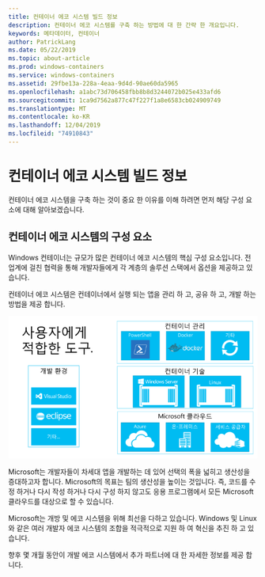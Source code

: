 ```yaml
---
title: 컨테이너 에코 시스템 빌드 정보
description: 컨테이너 에코 시스템를 구축 하는 방법에 대 한 간략 한 개요입니다.
keywords: 메타데이터, 컨테이너
author: PatrickLang
ms.date: 05/22/2019
ms.topic: about-article
ms.prod: windows-containers
ms.service: windows-containers
ms.assetid: 29fbe13a-228a-4eaa-9d4d-90ae60da5965
ms.openlocfilehash: a1abc73d706458fbb8b8d3244072b025e433afd6
ms.sourcegitcommit: 1ca9d7562a877c47f227f1a8e6583cb024909749
ms.translationtype: MT
ms.contentlocale: ko-KR
ms.lasthandoff: 12/04/2019
ms.locfileid: "74910843"
---
```

# <a name="about-building-container-ecosystems"></a>컨테이너 에코 시스템 빌드 정보

컨테이너 에코 시스템을 구축 하는 것이 중요 한 이유를 이해 하려면 먼저 해당 구성 요소에 대해 알아보겠습니다.

## <a name="components-of-a-container-ecosystem"></a>컨테이너 에코 시스템의 구성 요소

Windows 컨테이너는 규모가 많은 컨테이너 에코 시스템의 핵심 구성 요소입니다. 전 업계에 걸친 협력을 통해 개발자들에게 각 계층의 솔루션 스택에서 옵션을 제공하고 있습니다.

컨테이너 에코 시스템은 컨테이너에서 실행 되는 앱을 관리 하 고, 공유 하 고, 개발 하는 방법을 제공 합니다.

![](media/containerEcosystem.png)

Microsoft는 개발자들이 차세대 앱을 개발하는 데 있어 선택의 폭을 넓히고 생산성을 증대하고자 합니다. Microsoft의 목표는 팀의 생산성을 높이는 것입니다. 즉, 코드를 수정 하거나 다시 작성 하거나 다시 구성 하지 않고도 응용 프로그램에서 모든 Microsoft 클라우드를 대상으로 할 수 있습니다.

Microsoft는 개방 및 에코 시스템을 위해 최선을 다하고 있습니다. Windows 및 Linux와 같은 여러 개발자 에코 시스템의 조합을 적극적으로 지원 하 여 혁신을 추진 하 고 있습니다.

향후 몇 개월 동안이 개발 에코 시스템에서 추가 파트너에 대 한 자세한 정보를 제공 합니다.
